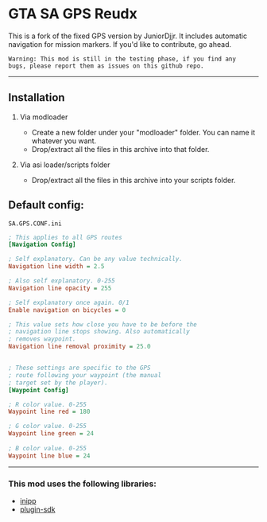# GTA SA GPS Reudx

This is a fork of the fixed GPS version by JuniorDjjr. It includes automatic navigation for mission markers.
If you'd like to contribute, go ahead.


    Warning: This mod is still in the testing phase, if you find any 
    bugs, please report them as issues on this github repo.

---

## Installation

1. Via modloader
    - Create a new folder under your "modloader" folder. You can name it whatever you want.
    - Drop/extract all the files in this archive into that folder.

2. Via asi loader/scripts folder
    - Drop/extract all the files in this archive into your scripts folder.

## Default config:
`SA.GPS.CONF.ini`
```ini
; This applies to all GPS routes
[Navigation Config]

; Self explanatory. Can be any value technically.
Navigation line width = 2.5

; Also self explanatory. 0-255
Navigation line opacity = 255

; Self explanatory once again. 0/1
Enable navigation on bicycles = 0

; This value sets how close you have to be before the
; navigation line stops showing. Also automatically
; removes waypoint. 
Navigation line removal proximity = 25.0


; These settings are specific to the GPS
; route following your waypoint (the manual
; target set by the player). 
[Waypoint Config]

; R color value. 0-255
Waypoint line red = 180

; G color value. 0-255
Waypoint line green = 24
 
; B color value. 0-255
Waypoint line blue = 24
```
---
### This mod uses the following libraries:
* [inipp](https://github.com/mcmtroffaes/inipp)
* [plugin-sdk](https://github.com/DK22Pac/plugin-sdk)